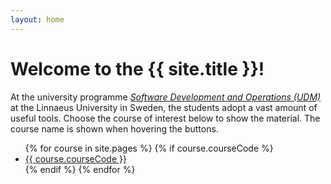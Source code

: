 ```yaml
---
layout: home
---
```


# Welcome to the {{ site.title }}!

At the university programme *[Software Development and Operations (UDM)](https://coursepress.lnu.se/program/utveckling-och-drift-av-mjukvarusystem/)* at the Linnaeus University in Sweden, the students adopt a vast amount of useful tools. Choose the course of interest below to show the material. The course name is shown when hovering the buttons.

<ul class="course-list">
{% for course in site.pages %}
  {% if course.courseCode %}
  <li title= "{{ course.courseName }}">
      <a href= "{{ course.url }}">{{ course.courseCode }}</a>
  </li>  
  {% endif %}  
{% endfor %}
</ul>
